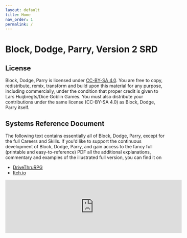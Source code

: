 ```yaml
---
layout: default
title: Home
nav_order: 1
permalink: /
---
```


# Block, Dodge, Parry, Version 2 SRD

## License
Block, Dodge, Parry is licensed under [CC-BY-SA 4.0](https://creativecommons.org/licenses/by-sa/4.0/).
You are free to copy, redistribute, remix, transform and build upon this material for any purpose, including commercially, under the condition that proper credit is given to Lars Huijbregts/Dice Goblin Games. You must also distribute your contributions under the same license (CC-BY-SA 4.0) as Block, Dodge, Parry itself.
## Systems Reference Document
The following text contains essentially all of Block, Dodge, Parry, except for the full Careers and Skills.
If you'd like to support the continuous development of Block, Dodge, Parry, and gain access to the fancy full (printable and easy-to-reference) PDF all the additional explanations, commentary and examples of the illustrated full version, you can find it on
- [DriveThruRPG](https://www.drivethrurpg.com/product/425888/Block-Dodge-Parry--A-Levelless-Classless-Expansion-of-Cairn)
- [Itch.io](https://dicegoblingames.itch.io/block-dodge-parry)

<iframe frameborder="0" src="https://itch.io/embed/1836479?linkback=true" width="552" height="167"><a href="https://dicegoblingames.itch.io/block-dodge-parry">Block, Dodge, Parry - A Levelless, Classless Expansion of Cairn by Dice Goblin Games</a></iframe>
